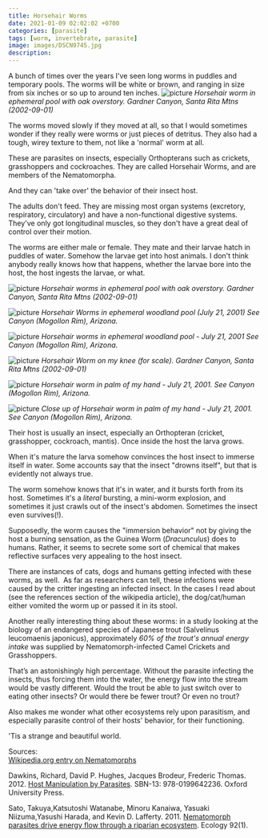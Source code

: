 ```yaml
---
title: Horsehair Worms
date: 2021-01-09 02:02:02 +0700
categories: [parasite]
tags: [worm, invertebrate, parasite]
image: images/DSCN9745.jpg
description:
---
```


A bunch of times over the years I've seen long worms in puddles and temporary pools. The worms will be white or brown, and ranging in size from six inches or so up to around ten inches.
![picture](images/DSCN9745-1024x768.jpg)
*Horsehair worm in ephemeral pool with oak overstory. Gardner Canyon, Santa Rita Mtns (2002-09-01)*

The worms moved slowly if they moved at all, so that I would sometimes wonder if they really were worms or just pieces of detritus. They also had a tough, wirey texture to them, not like a 'normal' worm at all.

These are parasites on insects, especially Orthopterans such as crickets, grasshoppers and cockroaches. They are called Horsehair Worms, and are  members of the Nematomorpha.

And they can 'take over' the behavior of their insect host.

The adults don't feed. They are missing most organ systems (excretory, respiratory, circulatory) and have a non-functional digestive systems. They've only got longitudinal muscles, so they don't have a great deal of control over their motion.

The worms are either male or female. They mate and their larvae hatch in puddles of water. Somehow the larvae get into host animals. I don't think anybody really knows how that happens, whether the larvae bore into the host, the host ingests the larvae, or what.

![picture](images/DSCN9695-1024x768.jpg)
*Horsehair worms in ephemeral pool with oak overstory. Gardner Canyon, Santa Rita Mtns (2002-09-01)*

![picture](images/DSCN2929-1024x768.jpg)
*Horsehair Worms in ephemeral woodland pool (July 21, 2001) See Canyon (Mogollon Rim), Arizona.*

![picture](images/DSCN2928-1024x768.jpg)
*Horsehair worms in ephemeral woodland pool - July 21, 2001 See Canyon (Mogollon Rim), Arizona.*

![picture](images/DSCN9748-1024x768.jpg)
*Horsehair Worm on my knee (for scale). Gardner Canyon, Santa Rita Mtns (2002-09-01)*

![picture](images/DSCN2925-1024x768.jpg)
*Horsehair worm in palm of my hand - July 21, 2001. See Canyon (Mogollon Rim), Arizona.*

![picture](images/DSCN2926-1024x768.jpg)
*Close up of Horsehair worm in palm of my hand - July 21, 2001. See Canyon (Mogollon Rim), Arizona.*

Their host is usually an insect, especially an Orthopteran (cricket, grasshopper, cockroach, mantis). Once inside the host the larva grows.

When it's mature the larva somehow convinces the host insect to immerse itself in water. Some accounts say that the insect "drowns itself", but that is evidently not always true.

The worm somehow knows that it's in water, and it bursts forth from its host. Sometimes it's a _literal_ bursting, a mini-worm explosion, and sometimes it just crawls out of the insect's abdomen. Sometimes the insect even survives(!).

Supposedly, the worm causes the "immersion behavior" not by giving the host a burning sensation, as the Guinea Worm (_Dracunculus_) does to humans. Rather, it seems to secrete some sort of chemical that makes reflective surfaces very appealing to the host insect.

There are instances of cats, dogs and humans getting infected with these worms, as well.  As far as researchers can tell, these infections were caused by the critter ingesting an infected insect. In the cases I read about (see the references section of the wikipedia article), the dog/cat/human either vomited the worm up or passed it in its stool.

Another really interesting thing about these worms: in a study looking at the biology of an endangered species of Japanese trout (Salvelinus leucomaenis japonicus), approximately _60% of the trout's annual energy intake_ was supplied by Nematomorph-infected Camel Crickets and Grasshoppers.  

That’s an astonishingly high percentage. Without the parasite infecting the insects, thus forcing them into the water, the energy flow into the stream would be vastly different. Would the trout be able to just switch over to eating other insects? Or would there be fewer trout? Or even no trout?

Also makes me wonder what other ecosystems rely upon parasitism, and especially parasite control of their hosts' behavior, for their functioning.

'Tis a strange and beautiful world.

Sources:  
[Wikipedia.org entry on Nematomorphs](https://en.wikipedia.org/wiki/Nematomorpha)

Dawkins, Richard, David P. Hughes, Jacques Brodeur, Frederic Thomas. 2012. 
[Host Manipulation by Parasites](https://www.amazon.com/gp/product/B00A39483S). SBN-13: 978-0199642236. Oxford University Press.

Sato, Takuya,Katsutoshi Watanabe, Minoru Kanaiwa, Yasuaki Niizuma,Yasushi Harada, and Kevin D. Lafferty. 2011. [Nematomorph parasites drive energy flow through a riparian ecosystem](https://esajournals.onlinelibrary.wiley.com/doi/abs/10.1890/09-1565.1). Ecology 92(1).
